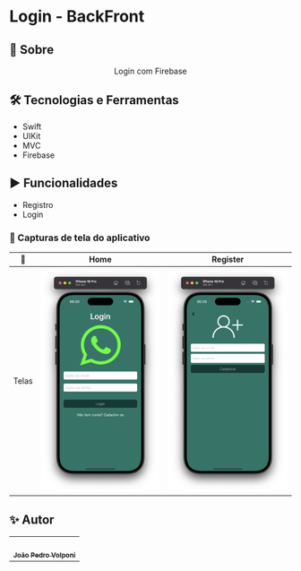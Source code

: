 # Login - BackFront

## 📒 Sobre
<p align="center">Login com Firebase</p>

## 🛠️ Tecnologias e Ferramentas
- Swift
- UIKit
- MVC
- Firebase

## ▶️ Funcionalidades
- Registro
- Login

### 📱 Capturas de tela do aplicativo

|       🍏       |              Home               |             Register               |
| :------------: | :----------------------------------------: | :---------------------------------------: |
| Telas | <img src="https://github.com/JoaoPedroVolponi/Assets/blob/main/swift/login-backfront/home.png" width="220px;" height="400" /> | <img src="https://github.com/JoaoPedroVolponi/Assets/blob/main/swift/login-backfront/register.png" width="220px;" height="400" /> | />

## ✨ Autor
<!-- ALL-CONTRIBUTORS-LIST:START - Do not remove or modify this section -->
<!-- prettier-ignore-start -->
<!-- markdownlint-disable -->
<table>
  <tr>
    <td align="center">
      <a href="https://github.com/JoaoPedroVolponi">
        <img src="https://avatars.githubusercontent.com/u/98360987?v=4" width="100px;" alt=""/>
        <br />
        <sub>
          <b>João Pedro Volponi</b>
        </sub>
      </a>
      <br />
    </td>
  </tr>
</table>

<!-- markdownlint-enable -->
<!-- prettier-ignore-end -->
<!-- ALL-CONTRIBUTORS-LIST:END -->
